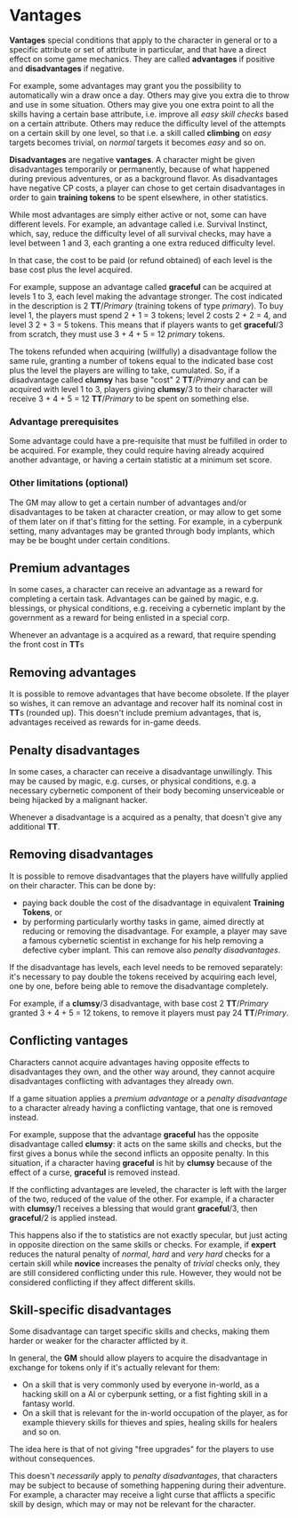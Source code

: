 # Vantages

**Vantages** special conditions that apply to the character in general or to a specific attribute 
or set of attribute in particular, and that have a direct effect on some game mechanics.
They are called **advantages** if positive and **disadvantages** if negative. 

For example, some advantages may grant you the possibility to automatically win a draw once a day. 
Others may give you extra die to throw and use in some situation. Others may give you one extra
point to all the skills having a certain base attribute, i.e. improve all *easy skill checks* based on 
a certain attribute. Others may reduce the difficulty level of the attempts on a certain skill by one
level, so that i.e. a skill called **climbing** on *easy* targets becomes trivial, on *normal* targets it 
becomes *easy* and so on. 

**Disadvantages** are negative **vantages**. A character might be given
disadvantages temporarily or permanently, because of what happened during
previous adventures, or as a background flavor. As disadvantages have negative CP costs, 
a player can chose to get certain disadvantages in order to gain **training tokens** to be
spent elsewhere, in other statistics.

While most advantages are simply either active or not, some can have different levels. 
For example, an advantage called i.e. Survival Instinct, which, say, reduce the difficulty level
of all survival checks, may have a level between 1 and 3, each granting a one extra reduced difficulty level. 

In that case, the cost to be paid (or refund obtained) of each level is the base cost 
plus the level acquired.

For example, suppose an advantage called **graceful** can be acquired at levels 1 to 3, each level
making the advantage stronger. 
The cost indicated in the description is 2 **TT**/*Primary* (training tokens of type *primary*). 
To buy level 1, the players must spend 2 + 1 = 3 tokens; level 2 costs 2 + 2 = 4, and level 3
2 + 3 = 5 tokens. This means that if players wants to get **graceful**/3 from scratch, 
they must use 3 + 4 + 5 = 12 *primary* tokens.

The tokens refunded when acquiring (willfully) a disadvantage follow the same rule, granting
a number of tokens equal to the indicated base cost plus the level the players are willing
to take, cumulated. So, if a disadvantage called **clumsy** has base "cost" 2 **TT**/*Primary* and
can be acquired with level 1 to 3, players giving **clumsy**/3 to their character will receive
3 + 4 + 5 = 12 **TT**/*Primary* to be spent on something else.
 
### Advantage prerequisites

Some advantage could have a pre-requisite that must be fulfilled in order to be acquired. 
For example, they could require having already acquired another advantage, or having a certain 
statistic at a minimum set score.

### Other limitations (optional)

The GM may allow to get a certain number of advantages and/or disadvantages to be taken at character creation, 
or may allow to get some of them later on if that's fitting for the setting. For example, in a cyberpunk
setting, many advantages may be granted through body implants, which may be be bought under certain
conditions.

## Premium advantages

In some cases, a character can receive an advantage as a reward for completing
a certain task. Advantages can be gained by magic, e.g. blessings, or physical conditions, 
e.g. receiving a cybernetic implant by the government as a reward for being enlisted
in a special corp.

Whenever an advantage is a acquired as a reward, that require spending the front
cost in **TT**s

## Removing advantages

It is possible to remove advantages that have become obsolete. If the player so wishes, 
it can remove an advantage and recover half its nominal cost in **TT**s (rounded up). 
This doesn't include premium advantages, that is, advantages received as rewards for
in-game deeds.

## Penalty disadvantages

In some cases, a character can receive a disadvantage unwillingly. This may be
caused by magic, e.g. curses, or physical conditions, e.g. a necessary
cybernetic component of their body becoming unserviceable or being hijacked by
a malignant hacker.

Whenever a disadvantage is a acquired as a penalty, that doesn't give any
additional **TT**.

## Removing disadvantages

It is possible to remove disadvantages that the players have willfully 
applied on their character. This can be done by:

* paying back double the cost of the disadvantage in equivalent **Training Tokens**, or
* by performing particularly worthy tasks in game, aimed directly at reducing or
removing the disadvantage. For example, a player may save a famous cybernetic scientist
in exchange for his help removing a defective cyber implant. This can remove also
*penalty disadvantages*.

If the disadvantage has levels, each level needs to be removed separately: it's
necessary to pay double the tokens received by acquiring each level, one by one, 
before being able to remove the disadvantage completely. 

For example, if a **clumsy**/3 disadvantage, with base cost 2 **TT**/*Primary* granted
3 + 4 + 5 = 12 tokens, to remove it players must pay 24 **TT**/*Primary*.

## Conflicting vantages

Characters cannot acquire advantages having opposite effects to disadvantages they own, 
and the other way around, they cannot acquire disadvantages conflicting with advantages
they already own.

If a game situation applies a *premium advantage* or a *penalty disadvantage* to a character
already having a conflicting vantage, that one is removed instead.

For example, suppose that the advantage **graceful** has the opposite disadvantage
called **clumsy**:
it acts on the same skills and checks, but the first gives a bonus while the second
inflicts an opposite penalty. In this situation, if a character having **graceful** is
hit by **clumsy** because of the effect of a curse, **graceful** is removed instead.

If the conflicting advantages are leveled, the character is left with the larger 
of the two, reduced of the value of the other. For example, if a character with
**clumsy**/1 receives a blessing that would grant **graceful**/3, then
**graceful**/2 is applied instead.

This happens also if the to statistics are not exactly specular, but just
acting in opposite direction on the same skills or checks. For example, 
if **expert** reduces the natural penalty of *normal*, *hard* and *very hard* checks for
a certain skill while **novice** increases the penalty of *trivial* checks only, 
they are still considered conflicting under this rule. However, they would not
be considered conflicting if they affect different skills.

## Skill-specific disadvantages

Some disadvantage can target specific skills and checks, making them harder
or weaker for the character afflicted by it.

In general, the **GM** should allow players to acquire the disadvantage
in exchange for tokens only if it's actually relevant for them:

* On a skill that is very commonly used by everyone in-world, as a hacking
skill on a AI or cyberpunk setting, or a fist fighting skill in a fantasy world.
* On a skill that is relevant for the in-world occupation of the player, 
as for example thievery skills for thieves and spies, healing skills for
healers and so on.

The idea here is that of not giving "free upgrades" for the players to use
without consequences.

This doesn't *necessarily* apply to *penalty disadvantages*, 
that characters may be subject
to because of something happening during their adventure. For example, a
character may receive a light curse that afflicts a specific skill by design, which
may or may not be relevant for the character.
